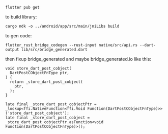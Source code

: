 
    flutter pub get

to build library:

    cargo ndk -o ../android/app/src/main/jniLibs build

to gen code:

    flutter_rust_bridge_codegen --rust-input native/src/api.rs --dart-output lib/src/bridge_generated.dart

then fixup bridge_generated and maybe bridge_generated.io
like this:

    void store_dart_post_cobject(
      DartPostCObjectFnType ptr,
    ) {
      return _store_dart_post_cobject(
        ptr,
      );
    }

    late final _store_dart_post_cobjectPtr = _lookup<ffi.NativeFunction<ffi.Void Function(DartPostCObjectFnType)>>('store_dart_post_cobject');
    late final _store_dart_post_cobject = _store_dart_post_cobjectPtr.asFunction<void Function(DartPostCObjectFnType)>();
